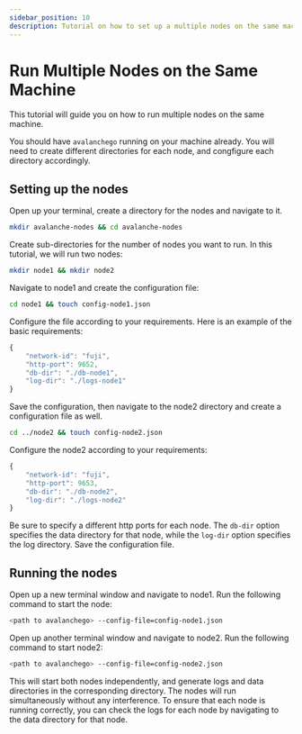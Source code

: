 ```yaml
---
sidebar_position: 10
description: Tutorial on how to set up a multiple nodes on the same machine.
---
```


# Run Multiple Nodes on the Same Machine

This tutorial will guide you on how to run multiple nodes on the same machine.

You should have `avalanchego` running on your machine already. You will need to create different directories for each node, and congfigure each directory accordingly.

## Setting up the nodes

Open up your terminal, create a directory for the nodes and navigate to it.

```bash
mkdir avalanche-nodes && cd avalanche-nodes
```

Create sub-directories for the number of nodes you want to run. In this tutorial, we will run two nodes:

```bash
mkdir node1 && mkdir node2
```

Navigate to node1 and create the configuration file:

```bash
cd node1 && touch config-node1.json
```

Configure the file according to your requirements. Here is an example of the basic requirements:

```js
{
    "network-id": "fuji",
    "http-port": 9652,
    "db-dir": "./db-node1",
    "log-dir": "./logs-node1"
}
```

Save the configuration, then navigate to the node2 directory and create a configuration file as well.

```bash
cd ../node2 && touch config-node2.json
```

Configure the node2 according to your requirements:

```js
{
    "network-id": "fuji",
    "http-port": 9653,
    "db-dir": "./db-node2",
    "log-dir": "./logs-node2"
}
```

Be sure to specify a different http ports for each node. 
The `db-dir` option specifies the data directory for that node, while the `log-dir` option specifies the log directory.
Save the configuration file.

## Running the nodes

Open up a new terminal window and navigate to node1. Run the following command to start the node:

```bash
<path to avalanchego> --config-file=config-node1.json
```

Open up another terminal window and navigate to node2. Run the following command to start node2:

```bash
<path to avalanchego> --config-file=config-node2.json
```

This will start both nodes independently, and generate logs and data directories in the corresponding directory. The nodes will run simultaneously without any interference. To ensure that each node is running correctly, you can check the logs for each node by navigating to the data directory for that node.
